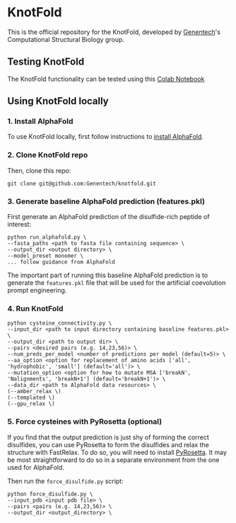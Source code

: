 # KnotFold

This is the official repository for the KnotFold, developed by [Genentech](https://www.gene.com/)'s Computational Structural Biology group.

## Testing KnotFold

The KnotFold functionality can be tested using this [Colab Notebook](https://colab.research.google.com/github/genentech/knotfold/blob/main/notebooks/KnotFold.ipynb)

## Using KnotFold locally

### 1. Install AlphaFold
To use KnotFold locally, first follow instructions to [install AlphaFold](https://github.com/google-deepmind/alphafold?tab=readme-ov-file#installation-and-running-your-first-prediction).

### 2. Clone KnotFold repo
Then, clone this repo:

```
git clone git@github.com:Genentech/knotfold.git
```

### 3. Generate baseline AlphaFold prediction (features.pkl)
First generate an AlphaFold prediction of the disulfide-rich peptide of interest: 

```
python run_alphafold.py \
--fasta_paths <path to fasta file containing sequence> \
--output_dir <output directory> \
--model_preset monomer \
... follow guidance from AlphaFold 
```

The important part of running this baseline AlphaFold prediction is to generate the `features.pkl` file that will be used for the artificial coevolution prompt engineering.

### 4. Run KnotFold

```
python cysteine_connectivity.py \
--input_dir <path to input directory containing baseline features.pkl> \
--output_dir <path to output dir> \
--pairs <desired pairs (e.g. 14,23,56)> \
--num_preds_per_model <number of predictions per model (default=5)> \
--aa_option <option for replacement of amino acids ['all', 'hydrophobic', 'small'] (default='all')> \
--mutation_option <option for how to mutate MSA ['breakN', 'Nalignments', 'breakN+1'] (default='breakN+1')> \
--data_dir <path to AlphaFold data resources> \
(--amber_relax \)
(--templated \)
(--gpu_relax \)
```

### 5. Force cysteines with PyRosetta (optional)

If you find that the output prediction is just shy of forming the correct disulfides, you can use PyRosetta to form the disulfides and relax the structure with FastRelax. To do so, you will need to install [PyRosetta](https://www.pyrosetta.org/downloads#h.iwt5ktel05jc). It may be most straightforward to do so in a separate environment from the one used for AlphaFold. 

Then run the `force_disulfide.py` script:

```
python force_disulfide.py \
--input_pdb <input pdb file> \
--pairs <pairs (e.g. 14,23,56)> \
--output_dir <output_directory> \
```
